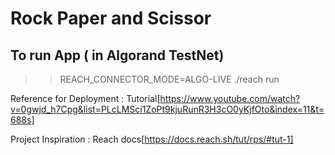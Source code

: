 # Rock Paper and Scissor

## To run App ( in Algorand TestNet)
>> REACH_CONNECTOR_MODE=ALGO-LIVE
>> ./reach run


Reference for Deployment : Tutorial[https://www.youtube.com/watch?v=0gwjd_h7Cpg&list=PLcLMSci1ZoPt9kjuRunR3H3cO0yKjfOto&index=11&t=688s]

Project Inspiration : Reach docs[https://docs.reach.sh/tut/rps/#tut-1]